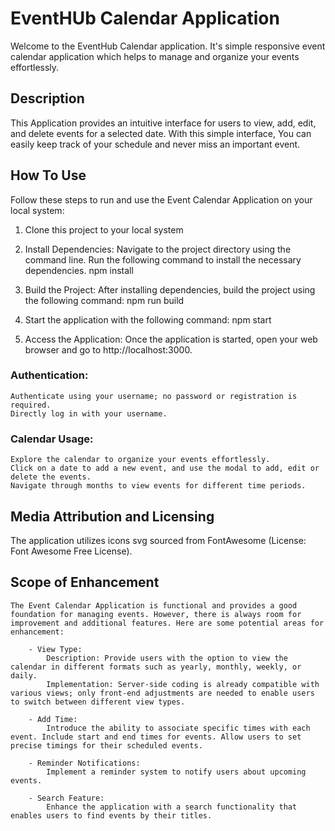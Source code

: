 # EventHUb Calendar Application

Welcome to the EventHub Calendar application. It's simple responsive event calendar application which helps to manage and organize your events effortlessly.

## Description

This Application provides an intuitive interface for users to view, add, edit, and delete events for a selected date. With this simple interface, You can easily keep track of your schedule and never miss an important event.

## How To Use

Follow these steps to run and use the Event Calendar Application on your local system:

1. Clone this project to your local system

2. Install Dependencies: Navigate to the project directory using the command line.
   Run the following command to install the necessary dependencies.
   npm install

3. Build the Project: After installing dependencies, build the project using the following command:
   npm run build

4. Start the application with the following command:
   npm start

5. Access the Application: Once the application is started, open your web browser and go to
   http://localhost:3000.

### Authentication:

    Authenticate using your username; no password or registration is required.
    Directly log in with your username.

### Calendar Usage:

    Explore the calendar to organize your events effortlessly.
    Click on a date to add a new event, and use the modal to add, edit or delete the events.
    Navigate through months to view events for different time periods.

## Media Attribution and Licensing

The application utilizes icons svg sourced from FontAwesome (License: Font Awesome Free License).

## Scope of Enhancement

    The Event Calendar Application is functional and provides a good foundation for managing events. However, there is always room for improvement and additional features. Here are some potential areas for enhancement:

        - View Type:
            Description: Provide users with the option to view the calendar in different formats such as yearly, monthly, weekly, or daily.
            Implementation: Server-side coding is already compatible with various views; only front-end adjustments are needed to enable users to switch between different view types.

        - Add Time: 
            Introduce the ability to associate specific times with each event. Include start and end times for events. Allow users to set precise timings for their scheduled events.

        - Reminder Notifications: 
            Implement a reminder system to notify users about upcoming events.

        - Search Feature: 
            Enhance the application with a search functionality that enables users to find events by their titles.
